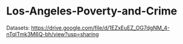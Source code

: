 ﻿# Los-Angeles-Poverty-and-Crime

Datasets: https://drive.google.com/file/d/1EZxEuEZ_OG7dgNM_4-nTqlTmk3M6Q-bh/view?usp=sharing
